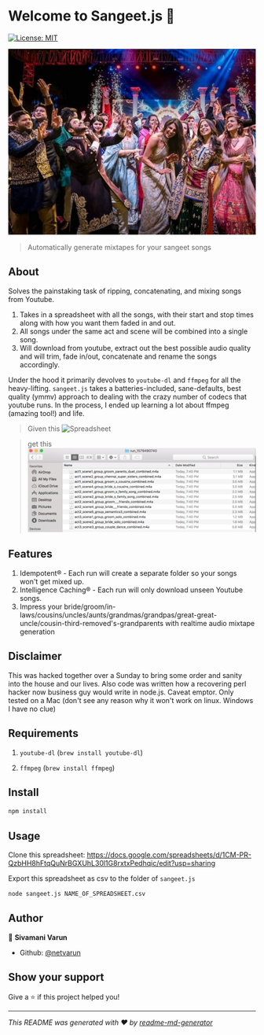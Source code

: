 # Welcome to Sangeet.js 👋
[![License: MIT](https://img.shields.io/badge/License-MIT-yellow.svg)](#)

![Sangeet Mixtapes](sangeet_image.jpg)
> Automatically generate mixtapes for your sangeet songs

## About
Solves the painstaking task of ripping, concatenating, and mixing songs from Youtube.

1. Takes in a spreadsheet with all the songs, with their start and stop times along with how you want them faded in and
out.
2. All songs under the same act and scene will be combined into a single song.
3. Will download from youtube, extract out the best possible audio quality and will trim, fade in/out, concatenate and
rename the songs accordingly.

Under the hood it primarily devolves to `youtube-dl` and `ffmpeg` for all the heavy-lifting. `sangeet.js` takes a
batteries-included, sane-defaults, best quality (ymmv) approach to dealing with the crazy number of codecs that youtube
runs.
In the process, I ended up learning a lot about ffmpeg (amazing tool!) and life.

> Given this 
![Spreadsheet](spreadsheet.pngg)

> get this
![Files](files.png)

## Features
1. Idempotent® - Each run will create a separate folder so your songs won't get mixed up.
2. Intelligence Caching® - Each run will only download unseen Youtube songs.
3. Impress your
bride/groom/in-laws/cousins/uncles/aunts/grandmas/grandpas/great-great-uncle/cousin-third-removed's-grandparents with
realtime audio mixtape generation

## Disclaimer
This was hacked together over a Sunday to bring some order and sanity into the house and our lives. 
Also code was written how a recovering perl hacker now business guy would write in node.js. Caveat emptor.
Only tested on a Mac (don't see any reason why it won't work on linux. Windows I have no clue)

## Requirements

1. `youtube-dl` (`brew install youtube-dl`)

2. `ffmpeg` (`brew install ffmpeg`)

## Install

```sh
npm install
```

## Usage

Clone this spreadsheet:
https://docs.google.com/spreadsheets/d/1CM-PR-QzbHH8hFtqQuNrBGXUhL30l1G8rxtxPedhqic/edit?usp=sharing

Export this spreadsheet as csv to the folder of `sangeet.js`

```sh
node sangeet.js NAME_OF_SPREADSHEET.csv
```

## Author

👤 **Sivamani Varun**

* Github: [@netvarun](https://github.com/netvarun)

## Show your support

Give a ⭐️ if this project helped you!


***
_This README was generated with ❤️ by [readme-md-generator](https://github.com/kefranabg/readme-md-generator)_

